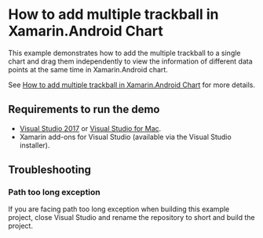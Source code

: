 # How to add multiple trackball in Xamarin.Android Chart

This example demonstrates how to add the multiple trackball to a single chart and drag them independently to view the information of different data points at the same time in Xamarin.Android chart.

See [How to add multiple trackball in Xamarin.Android Chart](https://www.syncfusion.com/kb/10840?utm_medium=listing&utm_source=github-examples) for more details.

## <a name="requirements-to-run-the-demo"></a>Requirements to run the demo ##

* [Visual Studio 2017](https://visualstudio.microsoft.com/downloads/) or [Visual Studio for Mac](https://visualstudio.microsoft.com/vs/mac/).
* Xamarin add-ons for Visual Studio (available via the Visual Studio installer).

## <a name="troubleshooting"></a>Troubleshooting ##
### Path too long exception
If you are facing path too long exception when building this example project, close Visual Studio and rename the repository to short and build the project.
